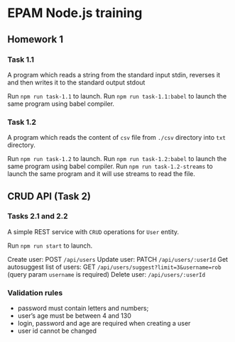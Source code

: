 # EPAM Node.js training

## Homework 1
### Task 1.1
A program which reads a string from the standard input stdin, reverses it and then writes it to the standard output stdout

Run `npm run task-1.1` to launch.
Run `npm run task-1.1:babel` to launch the same program using babel compiler.

### Task 1.2
A program which reads the content of `csv` file from `./csv` directory into `txt` directory.

Run `npm run task-1.2` to launch.
Run `npm run task-1.2:babel` to launch the same program using babel compiler.
Run `npm run task-1.2-streams` to launch the same program and it will use streams to read the file.

## CRUD API (Task 2)
### Tasks 2.1 and 2.2
A simple REST service with `CRUD` operations for `User` entity.

Run `npm run start` to launch.

Create user: POST `/api/users`
Update user: PATCH `/api/users/:userId`
Get autosuggest list of users: GET `/api/users/suggest?limit=3&username=rob` (query param `username` is required)
Delete user: `/api/users/:userId`

### Validation rules
- password must contain letters and numbers;
- user’s age must be between 4 and 130
- login, password and age are required when creating a user
- user id cannot be changed
